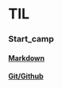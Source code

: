 # TIL

### Start_camp
#### [Markdown](startcamp_220715_markdown.md)
#### [Git/Github](startcamp_220715_gitgithub.md)